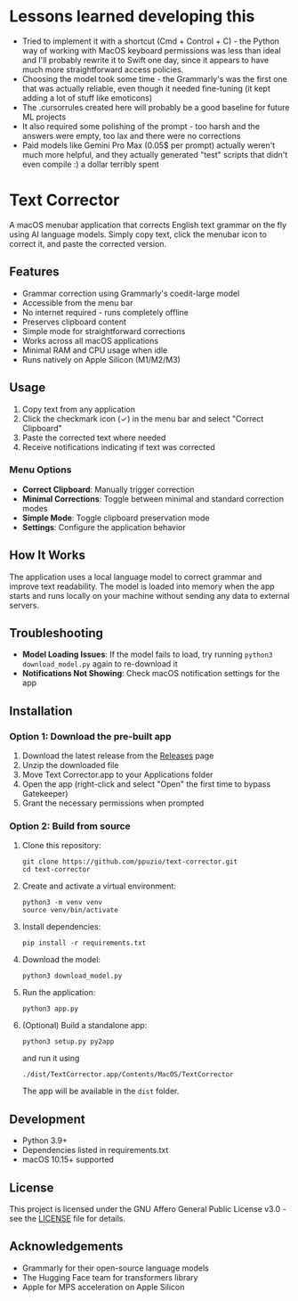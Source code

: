 # Lessons learned developing this

- Tried to implement it with a shortcut (Cmd + Control + C) - the Python way of working with MacOS keyboard permissions was less than ideal and I'll probably rewrite it to Swift one day, since it appears to have much more straightforward access policies.
- Choosing the model took some time - the Grammarly's was the first one that was actually reliable, even though it needed fine-tuning (it kept adding a lot of stuff like emoticons)
- The .cursorrules created here will probably be a good baseline for future ML projects
- It also required some polishing of the prompt - too harsh and the answers were empty, too lax and there were no corrections
- Paid models like Gemini Pro Max (0.05$ per prompt) actually weren't much more helpful, and they actually generated "test" scripts that didn't even compile :) a dollar terribly spent

# Text Corrector

A macOS menubar application that corrects English text grammar on the fly using AI language models. Simply copy text, click the menubar icon to correct it, and paste the corrected version.

## Features

- Grammar correction using Grammarly's coedit-large model
- Accessible from the menu bar
- No internet required - runs completely offline
- Preserves clipboard content
- Simple mode for straightforward corrections
- Works across all macOS applications
- Minimal RAM and CPU usage when idle
- Runs natively on Apple Silicon (M1/M2/M3)

## Usage

1. Copy text from any application
2. Click the checkmark icon (✓) in the menu bar and select "Correct Clipboard"
3. Paste the corrected text where needed
4. Receive notifications indicating if text was corrected

### Menu Options

- **Correct Clipboard**: Manually trigger correction
- **Minimal Corrections**: Toggle between minimal and standard correction modes
- **Simple Mode**: Toggle clipboard preservation mode
- **Settings**: Configure the application behavior

## How It Works

The application uses a local language model to correct grammar and improve text readability. The model is loaded into memory when the app starts and runs locally on your machine without sending any data to external servers.

## Troubleshooting

- **Model Loading Issues**: If the model fails to load, try running `python3 download_model.py` again to re-download it
- **Notifications Not Showing**: Check macOS notification settings for the app

## Installation

### Option 1: Download the pre-built app

1. Download the latest release from the [Releases](https://github.com/ppuzio/text-corrector/releases) page
2. Unzip the downloaded file
3. Move Text Corrector.app to your Applications folder
4. Open the app (right-click and select "Open" the first time to bypass Gatekeeper)
5. Grant the necessary permissions when prompted

### Option 2: Build from source

1. Clone this repository:

   ```
   git clone https://github.com/ppuzio/text-corrector.git
   cd text-corrector
   ```

2. Create and activate a virtual environment:

   ```
   python3 -m venv venv
   source venv/bin/activate
   ```

3. Install dependencies:

   ```
   pip install -r requirements.txt
   ```

4. Download the model:

   ```
   python3 download_model.py
   ```

5. Run the application:

   ```
   python3 app.py
   ```

6. (Optional) Build a standalone app:
   ```
   python3 setup.py py2app
   ```
   and run it using
   ```
   ./dist/TextCorrector.app/Contents/MacOS/TextCorrector
   ```
   The app will be available in the `dist` folder.

## Development

- Python 3.9+
- Dependencies listed in requirements.txt
- macOS 10.15+ supported

## License

This project is licensed under the GNU Affero General Public License v3.0 - see the [LICENSE](LICENSE) file for details.

## Acknowledgements

- Grammarly for their open-source language models
- The Hugging Face team for transformers library
- Apple for MPS acceleration on Apple Silicon
